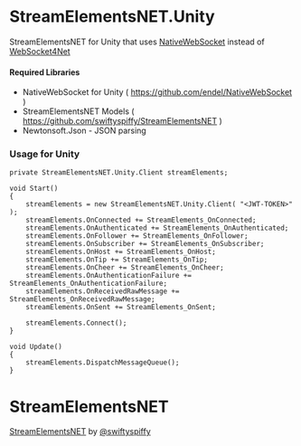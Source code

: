 # StreamElementsNET.Unity
 StreamElementsNET for Unity that uses [NativeWebSocket](https://github.com/endel/NativeWebSocket) instead of [WebSocket4Net](https://github.com/kerryjiang/WebSocket4Net)
 
#### Required Libraries
 - NativeWebSocket for Unity ( https://github.com/endel/NativeWebSocket )
 - StreamElementsNET Models ( https://github.com/swiftyspiffy/StreamElementsNET )
 - Newtonsoft.Json - JSON parsing
 
### Usage for Unity
```
private StreamElementsNET.Unity.Client streamElements;

void Start()
{
    streamElements = new StreamElementsNET.Unity.Client( "<JWT-TOKEN>" );
    streamElements.OnConnected += StreamElements_OnConnected;
    streamElements.OnAuthenticated += StreamElements_OnAuthenticated;
    streamElements.OnFollower += StreamElements_OnFollower;
    streamElements.OnSubscriber += StreamElements_OnSubscriber;
    streamElements.OnHost += StreamElements_OnHost;
    streamElements.OnTip += StreamElements_OnTip;
    streamElements.OnCheer += StreamElements_OnCheer;
    streamElements.OnAuthenticationFailure += StreamElements_OnAuthenticationFailure;
    streamElements.OnReceivedRawMessage += StreamElements_OnReceivedRawMessage;
    streamElements.OnSent += StreamElements_OnSent;

    streamElements.Connect();
}

void Update()
{
    streamElements.DispatchMessageQueue();
}
```

# StreamElementsNET
 [StreamElementsNET](https://github.com/swiftyspiffy/StreamElementsNET) by [@swiftyspiffy](http://twitter.com/swiftyspiffy)
